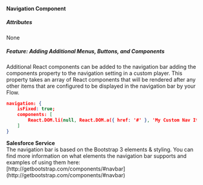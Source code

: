 #### Navigation Component

##### Attributes

None

##### Feature: Adding Additional Menus, Buttons, and Components

Additional React components can be added to the navigation bar adding the components property to the navigation setting in a custom player. This property takes an array of React components that will be rendered after any other items that are configured to be displayed in the navigation bar by your Flow.

```json
navigation: {
    isFixed: true;
    components: [
        React.DOM.li(null, React.DOM.a({ href: '#' }, 'My Custom Nav Item'))
    ]
}
```

<aside class="notice">
<b>Salesforce Service</b><br/>
The navigation bar is based on the Bootstrap 3 elements & styling. You can find more information on what elements the navigation bar supports and examples of using them here: [http://getbootstrap.com/components/#navbar](http://getbootstrap.com/components/#navbar)
</aside>

